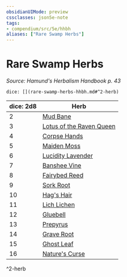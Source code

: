 ```yaml
---
obsidianUIMode: preview
cssclasses: json5e-note
tags:
- compendium/src/5e/hhbh
aliases: ["Rare Swamp Herbs"]
---
```

# Rare Swamp Herbs
*Source: Hamund's Herbalism Handbook p. 43* 

`dice: [](rare-swamp-herbs-hhbh.md#^2-herb)`

| dice: 2d8 | Herb |
|-----------|------|
| 2 | [Mud Bane](compendium/items/mud-bane-hhbh.md) |
| 3 | [Lotus of the Raven Queen](compendium/items/lotus-of-the-raven-queen-hhbh.md) |
| 4 | [Corpse Hands](compendium/items/corpse-hands-hhbh.md) |
| 5 | [Maiden Moss](compendium/items/maiden-moss-hhbh.md) |
| 6 | [Lucidity Lavender](compendium/items/lucidity-lavender-hhbh.md) |
| 7 | [Banshee Vine](compendium/items/banshee-vine-hhbh.md) |
| 8 | [Fairybed Reed](compendium/items/fairybed-reed-hhbh.md) |
| 9 | [Sork Root](compendium/items/sork-root-hhbh.md) |
| 10 | [Hag's Hair](compendium/items/hags-hair-hhbh.md) |
| 11 | [Lich Lichen](compendium/items/lich-lichen-hhbh.md) |
| 12 | [Gluebell](compendium/items/gluebell-hhbh.md) |
| 13 | [Prepyrus](compendium/items/prepyrus-hhbh.md) |
| 14 | [Grave Root](compendium/items/grave-root-hhbh.md) |
| 15 | [Ghost Leaf](compendium/items/ghost-leaf-hhbh.md) |
| 16 | [Nature's Curse](compendium/items/natures-curse-hhbh.md) |
^2-herb